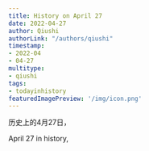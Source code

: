 ```yaml
---
title: History on April 27
date: 2022-04-27
author: Qiushi 
authorLink: "/authors/qiushi"
timestamp: 
- 2022-04
- 04-27
multitype: 
- qiushi
tags: 
- todayinhistory
featuredImagePreview: '/img/icon.png'
---
```









历史上的4月27日，

April 27 in history, 

<!--more-->

